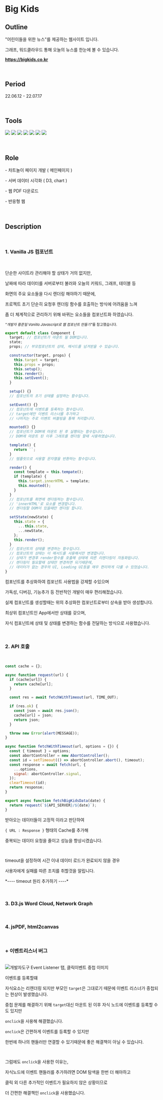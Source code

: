 # <b>Big Kids</b>

## <b>Outline</b>

"어린이들을 위한 뉴스"를 제공하는 웹사이트 입니다.

그래프, 워드클라우드 통해 오늘의 뉴스를 한눈에 볼 수 있습니다.

<strong><a target="_blank" href="https://bigkids.co.kr">https://bigkids.co.kr</a></strong>

<br>

## <b>Period</b>

22.06.12 - 22.07.17

<br>

## <b>Tools</b>

<img src="https://img.shields.io/badge/JavaScript-F7DF1E?style&logo=JavaScript&logoColor=white"/> <img src="https://img.shields.io/badge/Babel-F9DC3E?style&logo=babel&logoColor=white"/> <img src="https://img.shields.io/badge/Webpack-8DD6F9?style&logo=webpack&logoColor=white"/> <img src="https://img.shields.io/badge/D3-F9A03C?style&logo=D3.js&logoColor=white"/> <img src="https://img.shields.io/badge/Chart-FF6384?style&logo=D3.js&logoColor=white"/> <img src="https://img.shields.io/badge/jsPDF-8c5cdb?style&logo=pdf&logoColor=white"/> <img src="https://img.shields.io/badge/html2canvas-679e38?style&logo=&logoColor=white"/>

<br>

## <b>Role</b>

\- 차트놀이 페이지 개발 ( 메인페이지 )

\- 서버 데이터 시각화 ( D3, chart )

\- 웹 PDF 다운로드

\- 반응형 웹

<br>

## <b>Description</b>

<br>

### <b>1. Vanilla JS 컴포넌트</b>

<br>

단순한 사이트라 관리해야 할 상태가 거의 없지만,

날짜에 따라 데이터를 서버로부터 불러와 오늘의 키워드, 그래프, 테이블 등

화면의 주요 요소들을 다시 렌더링 해야하기 때문에,

프로젝트 초기 단순히 요청후 렌더링 함수를 호출하는 방식에 어려움을 느껴

좀 더 체계적으로 관리하기 위해 바뀌는 요소들을 컴포넌트화 하였습니다.

<small><i>"개발자 황준일 Vanilla Javascript로 웹 컴포넌트 만들기"</i>를 참고했습니다.</small>

```javascript
export default class Component {
  target; // 컴포넌트가 마운트 될 DOM입니다.
  state;
  props; // 부모컴포넌트의 상태, 메서드를 넘겨받을 수 있습니다.

  constructor(target, props) {
    this.target = target;
    this.props = props;
    this.setup();
    this.render();
    this.setEvent();
  }

  setup() {}
  // 컴포넌트의 초기 상태를 설정하는 함수입니다.

  setEvent() {}
  // 컴포넌트에 이벤트를 등록하는 함수입니다.
  // target에만 이벤트 리스너를 추가하고
  // 나머지는 주로 이벤트 버블링을 통해 처리합니다.

  mounted() {}
  // 컴포넌트가 DOM에 마운트 된 후 실행되는 함수입니다.
  // DOM에 마운트 된 이후 그래프를 렌더링 할때 사용하였습니다.

  template() {
    return ``;
  }
  // 템플릿으로 사용할 문자열을 반환하는 함수입니다.

  render() {
    const template = this.tempate();
    if (template) {
      this.target.innerHTML = template;
      this.mounted();
    }
  }
  // 컴포넌트를 화면에 렌더링하는 함수입니다.
  // 'innerHTML'로 요소를 변경합니다.
  // 렌더링할 DOM이 있을때만 렌더링 합니다.

  setState(newState) {
    this.state = {
      ...this.state,
      ...newState,
    };
    this.render();
  }
  // 컴포넌트의 상태를 변경하는 함수입니다.
  // 컴포넌트의 상태는 이 메서드를 사용해서만 변경합니다.
  // 상태가 변경후 render함수를 호출해 상태에 따른 리렌더링이 자동화됩니다.
  // 렌더링이 필요할때 상태만 변경하면 되기때문에,
  // 데이터가 없는 경우의 UI, Loading UI등을 매우 편리하게 다룰 수 있었습니다.
}
```

컴포넌트를 추상화하여 컴포넌트 사용법을 강제할 수있으며

가독성, 디버깅, 기능추가 등 전반적인 개발이 매우 편리해졌습니다.

실제 컴포넌트를 생성할때는 위의 추상화한 컴포넌트로부터 상속을 받아 생성합니다.

최상위 컴포넌트인 App에서만 상태를 갖으며,

자식 컴포넌트에 상태 및 상태를 변경하는 함수를 전달하는 방식으로 사용했습니다.

<br>

### <b>2. API 호출</b>

<br>

```javascript
const cache = {};

async function request(url) {
  if (cache[url]) {
    return cache[url];
  }

  const res = await fetchWithTimeout(url, TIME_OUT);

  if (res.ok) {
    const json = await res.json();
    cache[url] = json;
    return json;
  }

  throw new Error(alert(MESSAGE));
}

async function fetchWithTimeout(url, options = {}) {
  const { timeout } = options;
  const abortController = new AbortController();
  const id = setTimeout(() => abortController.abort(), timeout);
  const response = await fetch(url, {
    ...options,
    signal: abortController.signal,
  });
  clearTimeout(id);
  return response;
}

export async function fetchBigKidsData(date) {
  return request(`${API_SERVER}/${date}`);
}
```

받아오는 데이터들이 고정적 이라고 판단하여

`{ URL : Response }` 형태의 Cache를 추가해

중복되는 데이터 요청을 줄이고 성능을 향상시켰습니다.

<br>

timeout을 설정하여 시간 이내 데이터 로드가 완료되지 않을 경우

사용자에게 실패를 따른 조치를 취할것을 알립니다.

\*---- timeout 원리 추가하기 ----\*

<br>

### <b>3. D3.js Word Cloud, Network Graph</b>

<br>

### <b>4. jsPDF, html2canvas </b>

<br>

### <b>+ 이벤트리스너 버그</b>

<br>

<img alt="개발자도구 Event Listener 탭, 클릭이벤트 중첩 이미지" src="./evt.png" />

<br>

이벤트를 등록할떄 

자식요소는 리렌더링 되지만 부모인 `target`은 그대로기 때문에 이벤트 리스너가 중첩되는 현상이 발생했습니다.

중첩 문제를 해결하기 위해 `target`대신 마운트 된 이후 자식 노드에 이벤트를 등록할 수도 있지만

`onclick`을 사용해 해결했습니다.

`onclick`은 간편하게 이벤트를 등록할 수 있지만

한번에 하나의 핸들러만 연결할 수 있기때문에 좋은 해결책이 아닐 수 있습니다.

<br>

그럼에도 `onclick`을 사용한 이유는, 

자식노드에 이벤트 핸들러를 추가하려면 DOM 탐색을 한번 더 해야하고

클릭 외 다른 추가적인 이벤트가 필요하지 않은 상황이므로 

더 간편한 해결책인 `onclick`을 사용했습니다.

<br>

<!-- ### <b>+ setState 날짜 변경 버그 </b> -->
